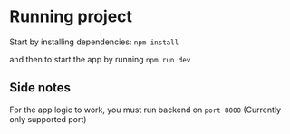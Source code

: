 

# Running project

Start by installing dependencies:
`npm install`

and then to start the app by running
`npm run dev`

## Side notes
For the app logic to work, you must run backend on `port 8000` (Currently only supported port)